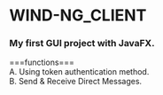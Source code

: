 # WIND-NG_CLIENT
### My first GUI project with JavaFX.

===functions===<br>
A. Using token authentication method.<br>
B. Send & Receive Direct Messages.


